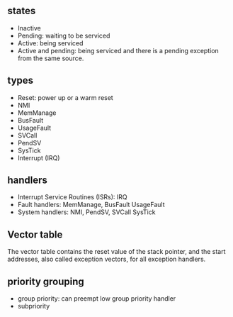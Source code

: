 ## states

- Inactive
- Pending: waiting to be serviced
- Active: being serviced
- Active and pending: being serviced and there is a pending exception from the same source.

## types

- Reset: power up or a warm reset
- NMI
- MemManage
- BusFault
- UsageFault
- SVCall
- PendSV
- SysTick
- Interrupt (IRQ)

## handlers

- Interrupt Service Routines (ISRs): IRQ
- Fault handlers: MemManage, BusFault UsageFault
- System handlers: NMI, PendSV, SVCall SysTick

## Vector table

The vector table contains the reset value of the stack pointer, and the start addresses, also called
exception vectors, for all exception handlers.

## priority grouping

- group priority: can preempt low group priority handler
- subpriority
